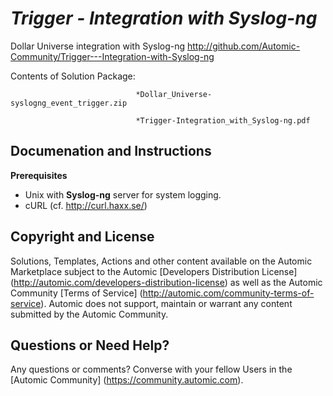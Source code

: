 *Trigger - Integration with Syslog-ng*
=============


Dollar Universe integration with Syslog-ng
http://github.com/Automic-Community/Trigger---Integration-with-Syslog-ng

<!-- List of attached files -->
Contents of Solution Package:

						
								*Dollar_Universe-syslogng_event_trigger.zip
								
								*Trigger-Integration_with_Syslog-ng.pdf
								
						


Documenation and Instructions
---

<p><span><strong class="bbc">Prerequisites</strong></span></p>
<ul class="bbc">
<li>Unix with <strong class="bbc">Syslog-ng</strong> server for system logging.</li>
<li>cURL (cf. <a class="bbc_url" title="External link" href="http://curl.haxx.se/" rel="nofollow external">http://curl.haxx.se/</a>)</li>
</ul>

Copyright and License
---

Solutions, Templates, Actions and other content available on the Automic Marketplace subject to the Automic [Developers Distribution License] (http://automic.com/developers-distribution-license) as well as the Automic Community [Terms of Service] (http://automic.com/community-terms-of-service).
Automic does not support, maintain or warrant any content submitted by the Automic Community.



Questions or Need Help? 
---
Any questions or comments? Converse with your fellow Users in the [Automic Community] (https://community.automic.com).